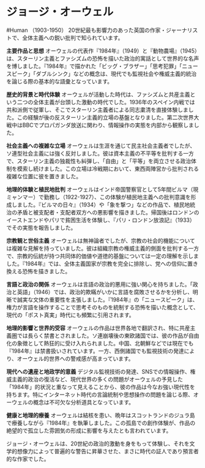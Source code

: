 # ジョージ・オーウェル
#Human 
（1903-1950）
20世紀最も影響力のあった英国の作家・ジャーナリストで、全体主義への鋭い批判で知られています。

**主要作品と思想** オーウェルの代表作『1984年』（1949）と『動物農場』（1945）は、スターリン主義とファシズムの恐怖を描いた政治的寓話として世界的な名声を博しました。『1984年』で描かれた「ビッグ・ブラザー」「思考犯罪」「ニュースピーク」「ダブルシンク」などの概念は、現代でも監視社会や権威主義的統治を論じる際の基本的な語彙となっています。

**歴史的背景と時代体験** オーウェルが活動した時代は、ファシズムと共産主義という二つの全体主義が台頭した激動の時代でした。1936年のスペイン内戦では共和派側で従軍し、そこでスターリン主義者による同志粛清を直接体験しました。この経験が後の反スターリン主義的立場の基盤となりました。第二次世界大戦中はBBCでプロパガンダ放送に関わり、情報操作の実態を内部から観察しました。

**社会主義への複雑な立場** オーウェルは生涯を通じて民主社会主義者でしたが、ソ連型社会主義には強く反対しました。彼は資本主義の不平等を批判する一方で、スターリン主義の独裁性も糾弾し、「自由」と「平等」を両立させる政治体制を模索し続けました。この立場は冷戦期において、東西両陣営から批判される複雑な位置に彼を置きました。

**地理的体験と植民地批判** オーウェルはインド帝国警察官として5年間ビルマ（現ミャンマー）で勤務し（1922-1927）、この体験が植民地主義への批判意識を形成しました。『ビルマの日々』（1934）や「象を撃つ」などの作品で、植民地統治の矛盾と被支配者・支配者双方への悪影響を描きました。帰国後はロンドンのイーストエンドやパリで貧困生活を体験し、『パリ・ロンドン放浪記』（1933）でその実態を報告しました。

**宗教観と世俗主義** オーウェルは無神論者でしたが、宗教の社会的機能については複雑な見解を持っていました。彼は組織宗教の権威主義的側面を批判する一方で、宗教的伝統が持つ共同体的価値や道徳的基盤については一定の理解を示しました。『1984年』では、全体主義国家が宗教を完全に排除し、党への信仰に置き換える恐怖を描きました。

**言語と政治の関係** オーウェルは言語の政治的悪用に強い関心を持ちました。「政治と英語」（1946）では、政治的欺瞞がいかに言語を腐敗させるかを分析し、明晰で誠実な文体の重要性を主張しました。『1984年』の「ニュースピーク」は、権力が言語を操作することで思考そのものを統制する恐怖を描いた概念として、現代の「ポスト真実」時代にも頻繁に引用されます。

**地理的影響と世界的受容** オーウェルの作品は世界各地で翻訳され、特に共産主義圏では長らく禁書とされました。ソ連崩壊後の東欧諸国では、彼の作品が自由化の象徴として熱狂的に受け入れられました。中国、北朝鮮などでは現在でも『1984年』は禁書扱いされています。一方、西側諸国でも監視技術の発達により、オーウェル的世界への警戒感が高まっています。

**現代への遺産と地政学的意義** デジタル監視技術の発達、SNSでの情報操作、権威主義的政治の復活など、現代世界の多くの問題がオーウェルの予見した「1984年」的状況と重なって見えることから、彼の作品は今なお強い現代性を持ちます。特にインターネット時代の言論統制や思想操作の問題を論じる際、オーウェルの概念は不可欠な分析道具となっています。

**健康と地理的療養** オーウェルは結核を患い、晩年はスコットランドのジュラ島で療養しながら『1984年』を執筆しました。この孤島での創作体験が、作品の絶望的で孤立した雰囲気の形成に影響を与えたとも言われています。

ジョージ・オーウェルは、20世紀の政治的激動を身をもって体験し、それを文学的想像力によって普遍的な警告に昇華させた、まさに時代の証人であり預言者的な作家でした。